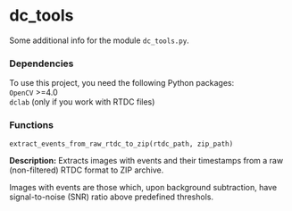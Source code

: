 # dc_tools

Some additional info for the module `dc_tools.py`.

### Dependencies

To use this project, you need the following Python packages:  
`OpenCV` >=4.0  
`dclab` (only if you work with RTDC files)

### Functions

`extract_events_from_raw_rtdc_to_zip(rtdc_path, zip_path)`

**Description:** Extracts images with events and their timestamps from a raw (non-filtered) RTDC format to ZIP archive.

Images with events are those which, upon background subtraction, have signal-to-noise (SNR) ratio above predefined threshols. 
